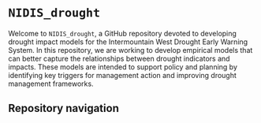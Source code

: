 # `NIDIS_drought`

Welcome to `NIDIS_drought`, a GitHub repository devoted to developing drought impact models for the Intermountain West Drought Early Warning System. In this repository, we are working to develop empirical models that can better capture the relationships between drought indicators and impacts. These models are intended to support policy and planning by identifying key triggers for management action and improving drought management frameworks. 

## Repository navigation


